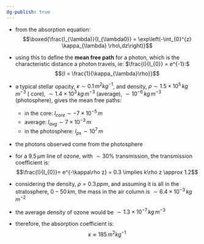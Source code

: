 ```yaml
---
dg-publish: true
---
```


- from the absorption equation: 
$$\boxed{\frac{I_{\lambda}}{I_{\lambda0}} = \exp\left(-\int_{0}^{z} \kappa_{\lambda} \rho\,dz\right)}$$
- using this to define the **mean free path** for a photon, which is the characteristic distance a photon travels, ie: $\frac{I}{I_{0}} = e^{-1}:$ 
$${l = \frac{1}{\kappa_{\lambda}\rho}}$$
- a typical stellar opacity, $\kappa\sim0.1\,m^{2}kg^{-1}$, and density, $\rho\sim 1.5\times10^{5}\,kg\,m^{-3}$ ( core), $\sim 1.4\times10^{3}\,kg\,m^{-3}$ (average), $\sim 10^{-6}\,kg\,m^{-3}$ (photosphere), gives the mean free paths:
	- in the core: $l_{core} \sim -7\times10^{-5}\,m$
	- average: $l_{avg} \sim 7\times10^{-3}\,m$
	- in the photosphere: $l_{ps}\sim 10^{7}\,m$
- the photons observed come from the photosphere

- for a $9.5\,\mu m$ line of ozone, with $\sim30\%$ transmission, the transmission coefficient is:
$$\frac{I}{I_{0}}= e^{-\kappa\rho z} = 0.3 \implies k\rho z \approx 1.2$$
- considering the density, $\rho= 0.3\,ppm$, and assuming it is all in the stratosphere, $0-50\,km$, the mass in the air column is $\sim 6.4\times10^{-3}\,kg\,m^{-2}$
- the average density of ozone would be $\sim 1.3\times10^{-7}\,kg\,m^{-3}$
- therefore, the absorption coefficient is: 
$$\kappa \approx 185\,m^{2}kg^{-1}$$

